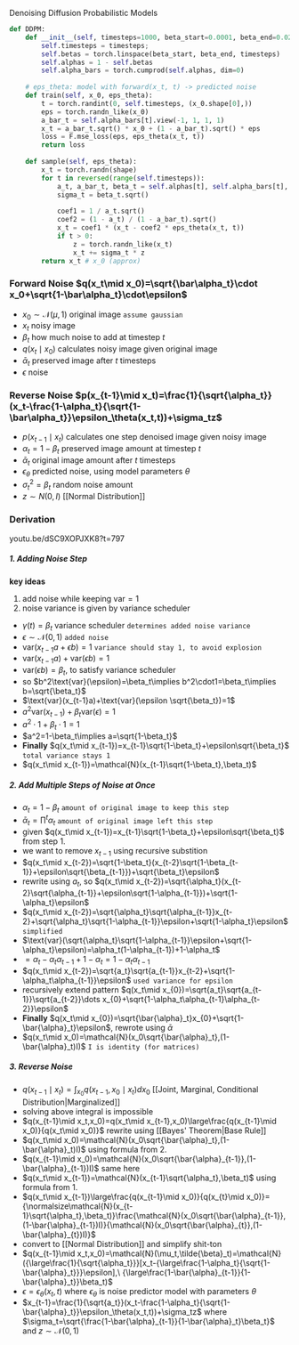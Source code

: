 Denoising Diffusion Probabilistic Models
``` python
def DDPM:
    def __init__(self, timesteps=1000, beta_start=0.0001, beta_end=0.02)
        self.timesteps = timesteps;
        self.betas = torch.linspace(beta_start, beta_end, timesteps)
        self.alphas = 1 - self.betas
        self.alpha_bars = torch.cumprod(self.alphas, dim=0)
    
    # eps_theta: model with forward(x_t, t) -> predicted noise
    def train(self, x_0, eps_theta):
        t = torch.randint(0, self.timesteps, (x_0.shape[0],))
        eps = torch.randn_like(x_0)
        a_bar_t = self.alpha_bars[t].view(-1, 1, 1, 1)
        x_t = a_bar_t.sqrt() * x_0 + (1 - a_bar_t).sqrt() * eps
        loss = F.mse_loss(eps, eps_theta(x_t, t))
        return loss
    
    def sample(self, eps_theta):
        x_t = torch.randn(shape)
        for t in reversed(range(self.timesteps)):
            a_t, a_bar_t, beta_t = self.alphas[t], self.alpha_bars[t], self.betas[t]
            sigma_t = beta_t.sqrt()
            
            coef1 = 1 / a_t.sqrt()
            coef2 = (1 - a_t) / (1 - a_bar_t).sqrt()
            x_t = coef1 * (x_t - coef2 * eps_theta(x_t, t))
            if t > 0:
                z = torch.randn_like(x_t)
                x_t += sigma_t * z
        return x_t # x_0 (approx)
```
### Forward Noise $q(x_t\mid x_0)=\sqrt{\bar\alpha_t}\cdot x_0+\sqrt{1-\bar\alpha_t}\cdot\epsilon$
- $x_0\sim\mathcal{N}(\mu,1)$ original image `assume gaussian`
- $x_t$ noisy image
- $\beta_t$ how much noise to add at timestep $t$
- $q(x_t\mid x_0)$ calculates noisy image given original image
- $\bar\alpha_t$ preserved image after $t$ timesteps
- $\epsilon$ noise
### Reverse Noise $p(x_{t-1}\mid x_t)=\frac{1}{\sqrt{\alpha_t}}(x_t-\frac{1-\alpha_t}{\sqrt{1-\bar\alpha_t}}\epsilon_\theta(x_t,t))+\sigma_tz$
- $p(x_{t-1}\mid x_t)$ calculates one step denoised image given noisy image
- $\alpha_t=1-\beta_t$ preserved image amount at timestep $t$
- $\bar\alpha_t$ original image amount after $t$ timesteps
- $\epsilon_\theta$ predicted noise, using model parameters $\theta$
- $\sigma_t^2=\beta_t$ random noise amount
- $z\sim N(0,I)$ [[Normal Distribution]]
### Derivation
youtu.be/dSC9XOPJXK8?t=797
##### 1. Adding Noise Step
**key ideas** 
1. add noise while keeping $\text{var}=1$
2. noise variance is given by variance scheduler
- $\gamma(t)=\beta_t$ variance scheduler `determines added noise variance`
- $\epsilon\sim\mathcal{N}(0,1)$ `added noise`
- $\text{var}(x_{t-1}a+\epsilon b)=1$ `variance should stay 1, to avoid explosion`
- $\text{var}(x_{t-1}a)+\text{var}(\epsilon b)=1$
- $\text{var}(\epsilon b)=\beta_t$, to satisfy variance scheduler
- so $b^2\text{var}(\epsilon)=\beta_t\implies b^2\cdot1=\beta_t\implies b=\sqrt{\beta_t}$
- $\text{var}(x_{t-1}a)+\text{var}(\epsilon \sqrt{\beta_t})=1$
- $a^2\text{var}(x_{t-1})+\beta_t\text{var}(\epsilon)=1$
- $a^2\cdot1+\beta_t\cdot1=1$
- $a^2=1-\beta_t\implies a=\sqrt{1-\beta_t}$
- **Finally**  $q(x_t\mid x_{t-1})=x_{t-1}\sqrt{1-\beta_t}+\epsilon\sqrt{\beta_t}$ `total variance stays 1`
- $q(x_t\mid x_{t-1})=\mathcal{N}(x_{t-1}\sqrt{1-\beta_t},\beta_t)$
##### 2. Add Multiple Steps of Noise at Once
- $\alpha_t=1-\beta_t$ `amount of original image to keep this step`
- $\bar{\alpha}_t=\prod^t\alpha_t$ `amount of original image left this step` 
- given  $q(x_t\mid x_{t-1})=x_{t-1}\sqrt{1-\beta_t}+\epsilon\sqrt{\beta_t}$ from step $1.$
- we want to remove $x_{t-1}$ using recursive substition
- $q(x_t\mid x_{t-2})=\sqrt{1-\beta_t}(x_{t-2}\sqrt{1-\beta_{t-1}}+\epsilon\sqrt{\beta_{t-1}})+\sqrt{\beta_t}\epsilon$
- rewrite using $a_t$, so $q(x_t\mid x_{t-2})=\sqrt{\alpha_t}(x_{t-2}\sqrt{\alpha_{t-1}}+\epsilon\sqrt{1-\alpha_{t-1}})+\sqrt{1-\alpha_t}\epsilon$
- $q(x_t\mid x_{t-2})=\sqrt{\alpha_t}\sqrt{\alpha_{t-1}}x_{t-2}+\sqrt{\alpha_t}\sqrt{1-\alpha_{t-1}}\epsilon+\sqrt{1-\alpha_t}\epsilon$ `simplified`
- $\text{var}(\sqrt{\alpha_t}\sqrt{1-\alpha_{t-1}}\epsilon+\sqrt{1-\alpha_t}\epsilon)=\alpha_t(1-\alpha_{t-1})+1-\alpha_t$
- $=\alpha_t-\alpha_t\alpha_{t-1}+1-\alpha_t=1-\alpha_t\alpha_{t-1}$
- $q(x_t\mid x_{t-2})=\sqrt{a_t}\sqrt{a_{t-1}}x_{t-2}+\sqrt{1-\alpha_t\alpha_{t-1}}\epsilon$ `used variance for epsilon`
- recursively extend pattern $q(x_t\mid x_{0})=\sqrt{a_t}\sqrt{a_{t-1}}\sqrt{a_{t-2}}\dots x_{0}+\sqrt{1-\alpha_t\alpha_{t-1}\alpha_{t-2}}\epsilon$
- **Finally** $q(x_t\mid x_{0})=\sqrt{\bar{\alpha}_t}x_{0}+\sqrt{1-\bar{\alpha}_t}\epsilon$, rewrote using $\bar{\alpha}$
- $q(x_t\mid x_0)=\mathcal{N}(x_0\sqrt{\bar{\alpha}_t},(1-\bar{\alpha}_t)I)$ `I is identity (for matrices)`
##### 3. Reverse Noise
- $q(x_{t-1}\mid x_t)=\int_{x_0} q(x_{t-1},x_0\mid x_t)dx_0$ [[Joint, Marginal, Conditional Distribution|Marginalized]]
- solving above integral is impossible
- $q(x_{t-1}\mid x_t,x_0)=q(x_t\mid x_{t-1},x_0)\large\frac{q(x_{t-1}\mid x_0)}{q(x_t\mid x_0)}$ rewrite using [[Bayes' Theorem|Base Rule]]
- $q(x_t\mid x_0)=\mathcal{N}(x_0\sqrt{\bar{\alpha}_t},(1-\bar{\alpha}_t)I)$ using formula from $2.$
- $q(x_{t-1}\mid x_0)=\mathcal{N}(x_0\sqrt{\bar{\alpha}_{t-1}},(1-\bar{\alpha}_{t-1})I)$ same here
- $q(x_t\mid x_{t-1})=\mathcal{N}(x_{t-1}\sqrt{\alpha_t},\beta_t)$ using formula from $1.$
- $q(x_t\mid x_{t-1})\large\frac{q(x_{t-1}\mid x_0)}{q(x_{t}\mid x_0)}={\normalsize\mathcal{N}(x_{t-1}\sqrt{\alpha_t},\beta_t)}\frac{\mathcal{N}(x_0\sqrt{\bar{\alpha}_{t-1}},(1-\bar{\alpha}_{t-1})I)}{\mathcal{N}(x_0\sqrt{\bar{\alpha}_{t}},(1-\bar{\alpha}_{t})I)}$
- convert to [[Normal Distribution]] and simplify shit-ton
- $q(x_{t-1}\mid x_t,x_0)=\mathcal{N}(\mu_t,\tilde{\beta}_t)=\mathcal{N}({\large\frac{1}{\sqrt{\alpha_t}}}[x_t-{\large\frac{1-\alpha_t}{\sqrt{1-\bar{\alpha}_t}}}\epsilon],\ {\large\frac{1-\bar{\alpha}_{t-1}}{1-\bar{\alpha}_t}}\beta_t)$
- $\epsilon=\epsilon_\theta(x_t,t)$ where $\epsilon_\theta$ is noise predictor model with parameters $\theta$
- $x_{t-1}=\frac{1}{\sqrt{a_t}}(x_t-\frac{1-\alpha_t}{\sqrt{1-\bar{\alpha}_t}}\epsilon_\theta(x_t,t))+\sigma_tz$ where $\sigma_t=\sqrt{\frac{1-\bar{\alpha}_{t-1}}{1-\bar{\alpha}_t}\beta_t}$ and $z\sim\mathcal{N}(0,1)$